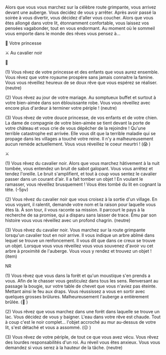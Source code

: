 Alors que vous vous marchez sur la célèbre route grimpante, vous arrivez devant une auberge. Vous decidez de vous y arrêter. Après avoir passé la soirée à vous divertir, vous décidez d'aller vous coucher. Alors que vous êtes allongé dans votre lit, étonnamment confortable, vous laissez vos pensées vagabonder, tout en vous endormant. Au moment où le sommeil vous emporte dans le monde des rêves vous pensez à...

👸 Votre princesse

⚔ Au cavalier noir


👸

(1) Vous rêvez de votre princesse et des enfants que vous aurez ensemble. Vous rêvez que votre royaume prospère sans jamais connaitre la famine. Vous vous réveillez heureux de se doux rêve que vous espérez se réaliser.
(neutre)

(2) Vous rêvez au jour de votre mariage. Au somptueux buffet et surtout à votre bien-aimée dans son éblouissante robe. Vous vous réveillez avec encore plus d'ardeur à terminer votre périple !
(neutre)

(3) Vous rêvez de votre douce princesse, de vos enfants et de votre chien. La dame de compagnie de votre bien-aimée se tient devant la porte de votre château et vous crie de vous dépêcher de la rejoindre ! Qu'une terrible catastrophe est arrivée. Elle vous dit que la terrible maladie qui se propage dans les villages a touché votre reine. Il n'y a malheureusement aucun remède actuellement. Vous vous réveillez le coeur meurtri !
(😱 )


⚔

(1) Vous rêvez du cavalier noir. Alors que vous marchez hâtivement à la nuit tombée, vous entendez un bruit de sabot galopant. Vous vous arrêtez et tendez l'oreille. Le bruit s'amplifient, et tout à coup vous sentez le cavalier passer dans un courant d'air. Il a fait tomber un objet ! En voulant le ramasser, vous réveillez brusquement ! Vous êtes tombé du lit en cognant la tête.
(-5pv)

(2) Vous rêvez du cavalier noir que vous croisez à la sortie d'un village. En vous voyant, il ralentit, demande votre nom et la raison pour laquelle vous êtes là. À son tour, il vous raconte sa mission. Il parcourt le pays à la recherche de sa promise, qui a disparu sans laisser de trace. Ému par son histoire vous vous réveillez avec un profond chagrin.
(neutre)

(3) Vous rêvez du cavalier noir. Vous marchez sur la route grimpante lorsqu'un cavalier tout en noir arrive. Il vous indique un arbre abîmé dans lequel se trouve un renfoncement. Il vous dit que dans ce creux se trouve un objet. Lorsque vous vous réveillez vous vous souvenez d'avoir vu cet arbre à proximité de l'auberge. Vous vous y rendez et trouvez un objet !
(item)

NR

(1) Vous rêvez que vous dans la forêt et qu'un moustique s'en prends a vous. Afin de le chasser vous gesticulez dans tous les sens. Renversant au passage la bougie, sur votre table de chevet que vous n'aviez pas éteinte. Mettant ainsi le feu aux draps. Vous réussissez a vous en sortir avec quelques grosses brûlures. Malheureusement l'auberge a entièrement brûlée.
(🤕 )

(2) Vous rêvez que vous marchez dans une forêt dans laquelle se trouve un lac. Vous décidez de vous y baigner. L'eau dans votre rêve est chaude. Tout à coup c'est le noir complet... l'objet accroché au mur au-dessus de votre lit, s'est détaché et vous a assommé.
(😖 )

(3) Vous rêvez de votre périple, de tout ce que vous avez vécu. Vous rêvez des lourdes responsabilités d'un roi. Au réveil vous êtes anxieux. Vous vous demandez si vous serez à la hauteur de la tâche.
(neutre)
